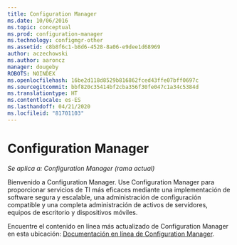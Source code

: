 ```yaml
---
title: Configuration Manager
ms.date: 10/06/2016
ms.topic: conceptual
ms.prod: configuration-manager
ms.technology: configmgr-other
ms.assetid: c8b8f6c1-b8d6-4528-8a06-e9dee1d68969
author: aczechowski
ms.author: aaroncz
manager: dougeby
ROBOTS: NOINDEX
ms.openlocfilehash: 16be2d118d8529b816862fced43ffe07bff0697c
ms.sourcegitcommit: bbf820c35414bf2cba356f30fe047c1a34c5384d
ms.translationtype: HT
ms.contentlocale: es-ES
ms.lasthandoff: 04/21/2020
ms.locfileid: "81701103"
---
```

# <a name="configuration-manager"></a>Configuration Manager

*Se aplica a: Configuration Manager (rama actual)*

Bienvenido a Configuration Manager. Use Configuration Manager para proporcionar servicios de TI más eficaces mediante una implementación de software segura y escalable, una administración de configuración compatible y una completa administración de activos de servidores, equipos de escritorio y dispositivos móviles.  

Encuentre el contenido en línea más actualizado de Configuration Manager en esta ubicación: [Documentación en línea de Configuration Manager](https://docs.microsoft.com/configmgr).
